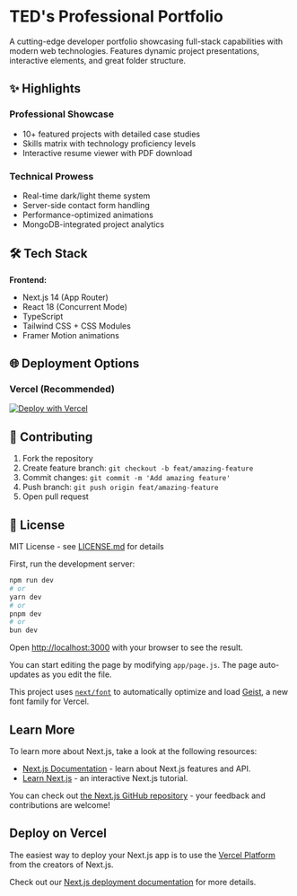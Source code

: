 # TED's Professional Portfolio 

A cutting-edge developer portfolio showcasing full-stack capabilities with modern web technologies. Features dynamic project presentations, interactive elements, and great folder structure.

## ✨ Highlights

### Professional Showcase
- 10+ featured projects with detailed case studies
- Skills matrix with technology proficiency levels
- Interactive resume viewer with PDF download

### Technical Prowess
- Real-time dark/light theme system
- Server-side contact form handling
- Performance-optimized animations
- MongoDB-integrated project analytics

## 🛠 Tech Stack

**Frontend:**
- Next.js 14 (App Router)
- React 18 (Concurrent Mode)
- TypeScript
- Tailwind CSS + CSS Modules
- Framer Motion animations


## 🌐 Deployment Options

### Vercel (Recommended)
[![Deploy with Vercel](https://vercel.com/button)](https://vercel.com/new/clone?repository-url=https%3A%2F%2Fgithub.com%2FweirdTDD%2Fmy-portfolio)


## 🤝 Contributing

1. Fork the repository
2. Create feature branch: `git checkout -b feat/amazing-feature`
3. Commit changes: `git commit -m 'Add amazing feature'`
4. Push branch: `git push origin feat/amazing-feature`
5. Open pull request

## 📄 License
MIT License - see [LICENSE.md](LICENSE.md) for details


First, run the development server:

```bash
npm run dev
# or
yarn dev
# or
pnpm dev
# or
bun dev
```

Open [http://localhost:3000](http://localhost:3000) with your browser to see the result.

You can start editing the page by modifying `app/page.js`. The page auto-updates as you edit the file.

This project uses [`next/font`](https://nextjs.org/docs/app/building-your-application/optimizing/fonts) to automatically optimize and load [Geist](https://vercel.com/font), a new font family for Vercel.

## Learn More

To learn more about Next.js, take a look at the following resources:

- [Next.js Documentation](https://nextjs.org/docs) - learn about Next.js features and API.
- [Learn Next.js](https://nextjs.org/learn) - an interactive Next.js tutorial.

You can check out [the Next.js GitHub repository](https://github.com/vercel/next.js) - your feedback and contributions are welcome!

## Deploy on Vercel

The easiest way to deploy your Next.js app is to use the [Vercel Platform](https://vercel.com/new?utm_medium=default-template&filter=next.js&utm_source=create-next-app&utm_campaign=create-next-app-readme) from the creators of Next.js.

Check out our [Next.js deployment documentation](https://nextjs.org/docs/app/building-your-application/deploying) for more details.
